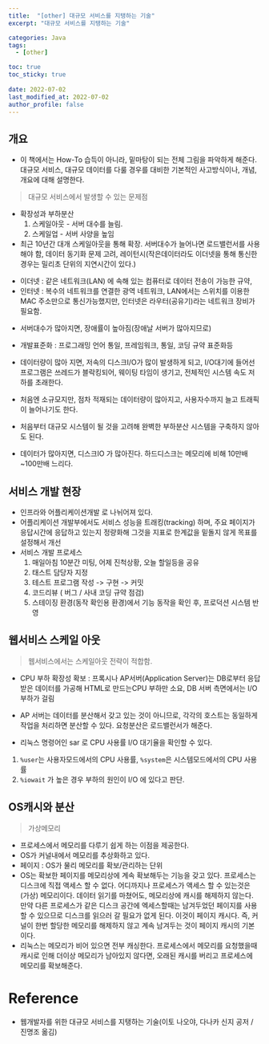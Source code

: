 ```yaml
---
title:  "[other] 대규모 서비스를 지탱하는 기술"
excerpt: "대규모 서비스를 지탱하는 기술"

categories: Java
tags:
  - [other]

toc: true
toc_sticky: true
 
date: 2022-07-02
last_modified_at: 2022-07-02
author_profile: false     
---
```



## 개요

 - 이 책에서는 How-To 습득이 아니라, 밑마탕이 되는 전체 그림을 파악하게 해준다. 대규모 서비스, 대규모 데이터를 다룰 경우를 대비한 기본적인 사고방식이나, 개념, 개요에 대해 설명한다. 

> 대규모 서비스에서 발생할 수 있는 문제점

 - 확장성과 부하분산
   1. 스케일아웃 - 서버 대수를 늘림.
   2. 스케일업 - 서버 사양을 높임
 - 최근 10년간 대개 스케일아웃을 통해 확장. 서버대수가 늘어나면 로드밸런서를 사용해야 함, 데이터 동기화 문제 고려, 레이턴시(작은데이터라도 이더넷을 통해 통신한 경우는 밀리초 단위의 지연시간이 있다.)
 * 이더넷 : 같은 네트워크(LAN) 에 속해 있는 컴퓨터로 데이터 전송이 가능한 규약, 
 * 인터넷 : 복수의 네트워크를 연결한 광역 네트워크, LAN에서는 스위치를 이용한 MAC 주소만으로 통신가능했지만, 인터넷은 라우터(공유기)라는 네트워크 장비가 필요함.
 - 서버대수가 많아지면, 장애률이 높아짐(장애날 서버가 많아지므로)
 - 개발표준화 :  프로그래밍 언어 통일, 프레임워크, 통일, 코딩 규약 표준화등
 - 데이터량이 많아 지면, 저속의 디스크I/O가 많이 발생하게 되고, I/O대기에 들어선 프로그램은 쓰레드가 블락킹되어, 웨이팅 타임이 생기고, 전체적인 시스템 속도 저하를 초래한다.   

 - 처음엔 소규모지만, 점차 적재되는 데이터량이 많아지고, 사용자수까지 늘고 트래픽이 늘어나기도 한다.
 - 처음부터 대규모 시스템이 될 것을 고려해 완벽한 부하분산 시스템을 구축하지 않아도 된다.
- 데이터가 많아지면, 디스크IO 가 많아진다. 하드디스크는 메모리에 비해 10만배~100만배 느리다. 

 ## 서비스 개발 현장

 - 인프라와 어플리케이션개발 로 나뉘어져 있다. 
 - 어플리케이션 개발부에서도 서비스 성능을 트래킹(tracking) 하며, 주요 페이지가 응답시간에 응답하고 있는지 정량화해 그것을 지표로 한계값을 밑돌지 않게 목표를 설정해서 개선
 - 서비스 개발 프로세스 
    1. 매일아침 10분간 미팅, 어제 진척상황, 오늘 할일등을 공유
	2. 태스트 담당자 지정
	3. 테스트 프로그램 작성 -> 구현 -> 커밋
	4. 코드리뷰 ( 버그 / 사내 코딩 규약 점검)
	5. 스테이징 환경(동작 확인용 환경)에서 기능 동작을 확인 후, 프로덕션 시스템 반영

## 웹서비스 스케일 아웃

> 웹서비스에서는 스케일아웃 전략이 적합함.

 - CPU 부하 확장성 확보 : 프록시나 AP서버(Application Server)는 DB로부터 응답받은 데이터를 가공해 HTML로 만드는CPU 부하만 소요, DB 서버 측면에서는 I/O 부하가 걸림
 - AP 서버는 데이터를 분산해서 갖고 있는 것이 아니므로, 각각의 호스트는 동일하게 작업을 처리하면 분산할 수 있다. 요청분산은 로드밸런서가 해준다. 

 - 리눅스 명령어인 sar 로 CPU 사용률 I/O 대기율을 확인할 수 있다. 
  1. `%user`는 사용자모드에서의 CPU 사용률, `%system`은 시스템모드에서의 CPU 사용률
  2. `%iowait` 가 높은 경우 부하의 원인이 I/O 에 있다고 판단.

## OS캐시와 분산

> 가상메모리 

  - 프로세스에서 메모리를 다루기 쉽게 하는 이점을 제공한다. 
  - OS가 커널내에서 메모리를 추상화하고 있다.
  - 페이지 : OS가 물리 메모리를 확보/관리하는 단위
  - OS는 확보한 페이지를 메모리상에 계속 확보해두는 기능을 갖고 있다. 프로세스는 디스크에 직접 액세스 할 수 없다. 어디까지나 프로세스가 액세스 할 수 있는것은 (가상) 메모리이다. 데이터 읽기를 마쳤어도, 메모리상에 캐시를 해제하지 않는다. 만약 다른 프로세스가 같은 디스크 공간에 엑세스할때는 남겨두었던 페이지를 사용할 수 있으므로 디스크를 읽으러 갈 필요가 없게 된다. 이것이 페이지 캐시다. 즉, 커널이 한번 할당한 메모리를 해제하지 않고 계속 남겨두는 것이 페이지 캐시의 기본이다.
  - 리눅스는 메모리가 비어 있으면 전부 캐싱한다. 프로세스에서 메모리를 요청했을때 캐시로 인해 더이상 메모리가 남아있지 않다면, 오래된 캐시를 버리고 프로세스에 메모리를 확보해준다. 


# Reference

 - 웹개발자를 위한 대규모 서비스를 지탱하는 기술(이토 나오야, 다나카 신지 공저 / 진명조 옮김)